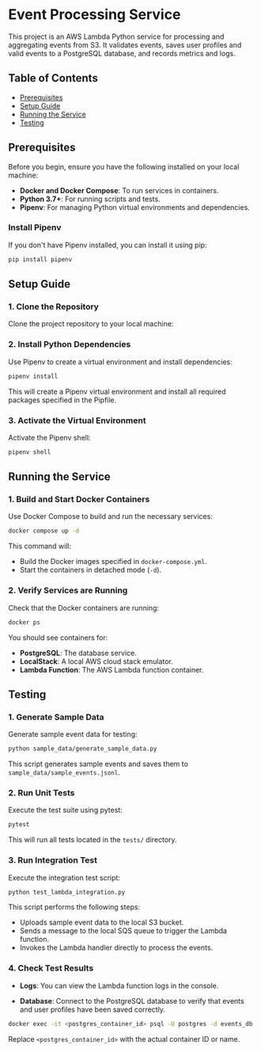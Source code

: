 # Event Processing Service

This project is an AWS Lambda Python service for processing and aggregating events from S3. It validates events, saves user profiles and valid events to a PostgreSQL database, and records metrics and logs.

## Table of Contents

- [Prerequisites](#prerequisites)
- [Setup Guide](#setup-guide)
- [Running the Service](#running-the-service)
- [Testing](#testing)

## Prerequisites

Before you begin, ensure you have the following installed on your local machine:

- **Docker and Docker Compose**: To run services in containers.
- **Python 3.7+**: For running scripts and tests.
- **Pipenv**: For managing Python virtual environments and dependencies.

### Install Pipenv

If you don't have Pipenv installed, you can install it using pip:

```bash
pip install pipenv
```

## Setup Guide

### 1. Clone the Repository

Clone the project repository to your local machine:

### 2. Install Python Dependencies

Use Pipenv to create a virtual environment and install dependencies:

```bash
pipenv install
```

This will create a Pipenv virtual environment and install all required packages specified in the Pipfile.

### 3. Activate the Virtual Environment

Activate the Pipenv shell:

```bash
pipenv shell
```

## Running the Service

### 1. Build and Start Docker Containers

Use Docker Compose to build and run the necessary services:

```bash
docker compose up -d
```

This command will:

- Build the Docker images specified in `docker-compose.yml`.
- Start the containers in detached mode (`-d`).

### 2. Verify Services are Running

Check that the Docker containers are running:

```bash
docker ps
```

You should see containers for:

- **PostgreSQL**: The database service.
- **LocalStack**: A local AWS cloud stack emulator.
- **Lambda Function**: The AWS Lambda function container.

## Testing

### 1. Generate Sample Data

Generate sample event data for testing:

```bash
python sample_data/generate_sample_data.py
```

This script generates sample events and saves them to `sample_data/sample_events.jsonl`.

### 2. Run Unit Tests

Execute the test suite using pytest:

```bash
pytest
```

This will run all tests located in the `tests/` directory.

### 3. Run Integration Test

Execute the integration test script:

```bash
python test_lambda_integration.py
```

This script performs the following steps:

- Uploads sample event data to the local S3 bucket.
- Sends a message to the local SQS queue to trigger the Lambda function.
- Invokes the Lambda handler directly to process the events.

### 4. Check Test Results

- **Logs**: You can view the Lambda function logs in the console.

- **Database**: Connect to the PostgreSQL database to verify that events and user profiles have been saved correctly.

```bash
docker exec -it <postgres_container_id> psql -U postgres -d events_db
```

Replace `<postgres_container_id>` with the actual container ID or name.
